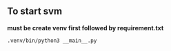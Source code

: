 ## To start svm 

**must be create venv first followed by requirement.txt**

```
.venv/bin/python3 __main__.py
```